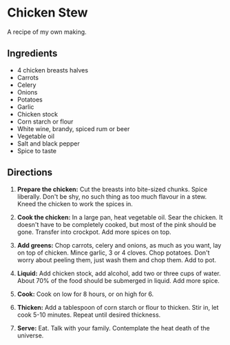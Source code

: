 # Chicken Stew

A recipe of my own making.

## Ingredients

+ 4 chicken breasts halves
+ Carrots
+ Celery
+ Onions
+ Potatoes
+ Garlic
+ Chicken stock
+ Corn starch or flour
+ White wine, brandy, spiced rum or beer
+ Vegetable oil
+ Salt and black pepper
+ Spice to taste

## Directions

1. **Prepare the chicken:** Cut the breasts into bite-sized chunks.
Spice liberally.  Don't be shy, no such thing as too much flavour in a stew.
Kneed the chicken to work the spices in.

1. **Cook the chicken:**  In a large pan, heat vegetable oil.  Sear the
chicken.  It doesn't have to be completely cooked, but most of the pink should
be gone.  Transfer into crockpot.  Add more spices on top.

1. **Add greens:**  Chop carrots, celery and onions, as much as you want, lay
on top of chicken. Mince garlic, 3 or 4 cloves.  Chop potatoes.  Don't worry
about peeling them, just wash them and chop them.  Add to pot.

1. **Liquid:** Add chicken stock, add alcohol, add two or three cups of water.
About 70% of the food should be submerged in liquid.  Add more spice.

1. **Cook:**  Cook on low for 8 hours, or on high for 6.

1. **Thicken:** Add a tablespoon of corn starch or flour to thicken.  Stir in,
let cook 5-10 minutes.  Repeat until desired thickness.

1. **Serve:** Eat. Talk with your family. Contemplate the heat death of the
universe.

